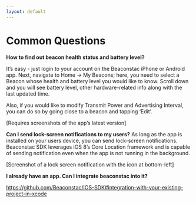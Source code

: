 ```yaml
---
layout: default
---
```


# Common Questions


**How to find out beacon health status and battery level?**

It’s easy - just login to your account on the Beaconstac iPhone or Android app. Next, navigate to Home -> My Beacons; here, you need to select a Beacon whose health and battery level you would like to know. Scroll down and you will see battery level, other hardware-related info along with the last updated time.

Also, if you would like to modify Transmit Power and Advertising Interval, you can do so by going close to a beacon and tapping ‘Edit’.

[Requires screenshots of the app’s latest version]

**Can I send lock-screen notifications to my users?**
As long as the app is installed on your users device, you can send lock-screen notifications. Beaconstac SDK leverages iOS 8’s Core Location framework and is capable of sending notification even when the app is not running in the background.

[Screenshot of a lock screen notification with the icon at bottom-left]

**I already have an app. Can I integrate beaconstac into it?**

https://github.com/Beaconstac/iOS-SDK#integration-with-your-existing-project-in-xcode
